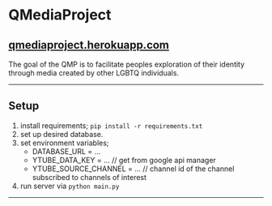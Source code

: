# QMediaProject 
## [ qmediaproject.herokuapp.com ](http://qmediaproject.herokuapp.com)


The goal of the QMP is to facilitate peoples exploration of their identity through media created by other LGBTQ individuals.

---- 

## Setup 

1. install requirements; `pip install -r requirements.txt`
1. set up desired database.
1. set environment variables;
	- DATABASE_URL = ... 
	- YTUBE_DATA_KEY = ... // get from google api manager
	- YTUBE_SOURCE_CHANNEL = ... // channel id of the channel subscribed to channels of interest
1. run server via `python main.py`

----
